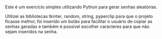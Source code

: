Este é um exercício simples utilizando Python para gerar senhas aleatórias.

Utilizei as bibliotecas tkinter, random, string, pyperclip para que o projeto ficasse melhor, foi inserido um botão para facilitar o usuário de copiar as senhas geradas e também é possível escolher caracteres para que não sejam inseridos na senha.
